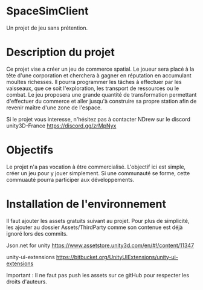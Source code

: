 # SpaceSimClient
Un projet de jeu sans prétention.

# Description du projet
Ce projet vise a créer un jeu de commerce spatial. Le joueur sera placé à la tête d'une corporation et cherchera à gagner en réputation en accumulant moultes richesses.
Il pourra programmer les tâches à effectuer par les vaisseaux, que ce soit l'exploration, les transport de ressources ou le combat. Le jeu proposera une grande quantité
de transformation permettant d'effectuer du commerce et aller jusqu'à construire sa propre station afin de revenir maître d'une zone de l'espace.

Si le projet vous interesse, n'hésitez pas à contacter NDrew sur le discord unity3D-France https://discord.gg/zrMpNyx

# Objectifs
Le projet n'a pas vocation à être commercialisé. L'objectif ici est simple, créer un jeu pour y jouer simplement.
Si une communauté se forme, cette commuauté pourra participer aux développements.

# Installation de l'environnement 
Il faut ajouter les assets gratuits suivant au projet. Pour plus de simplicité, les ajouter au dossier Assets/ThirdParty comme son contenue est déjà ignoré lors des commits.

Json.net for unity
https://www.assetstore.unity3d.com/en/#!/content/11347

unity-ui-extensions
https://bitbucket.org/UnityUIExtensions/unity-ui-extensions

Important : Il ne faut pas push les assets sur ce gitHub pour respecter les droits d'auteurs.

